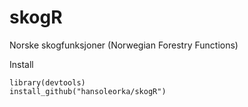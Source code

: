 skogR
=====

Norske skogfunksjoner (Norwegian Forestry Functions)

Install
```{r install}
library(devtools)
install_github("hansoleorka/skogR")
```